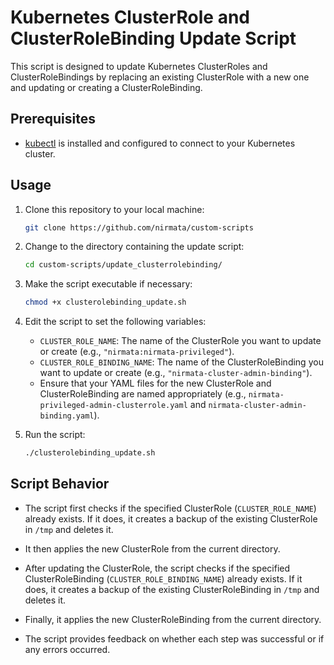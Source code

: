 # Kubernetes ClusterRole and ClusterRoleBinding Update Script

This script is designed to update Kubernetes ClusterRoles and ClusterRoleBindings by replacing an existing ClusterRole with a new one and updating or creating a ClusterRoleBinding.

## Prerequisites

- [kubectl](https://kubernetes.io/docs/tasks/tools/install-kubectl/) is installed and configured to connect to your Kubernetes cluster.

## Usage

1. Clone this repository to your local machine:

   ```bash
   git clone https://github.com/nirmata/custom-scripts
   ```

2. Change to the directory containing the update script:

   ```bash
   cd custom-scripts/update_clusterrolebinding/
   ```

3. Make the script executable if necessary:

   ```bash
   chmod +x clusterolebinding_update.sh
   ```

4. Edit the script to set the following variables:

   - `CLUSTER_ROLE_NAME`: The name of the ClusterRole you want to update or create (e.g., `"nirmata:nirmata-privileged"`).
   - `CLUSTER_ROLE_BINDING_NAME`: The name of the ClusterRoleBinding you want to update or create (e.g., `"nirmata-cluster-admin-binding"`).
   - Ensure that your YAML files for the new ClusterRole and ClusterRoleBinding are named appropriately (e.g., `nirmata-privileged-admin-clusterrole.yaml` and `nirmata-cluster-admin-binding.yaml`).

5. Run the script:

   ```bash
   ./clusterolebinding_update.sh
   ```

## Script Behavior

- The script first checks if the specified ClusterRole (`CLUSTER_ROLE_NAME`) already exists. If it does, it creates a backup of the existing ClusterRole in `/tmp` and deletes it.

- It then applies the new ClusterRole from the current directory.

- After updating the ClusterRole, the script checks if the specified ClusterRoleBinding (`CLUSTER_ROLE_BINDING_NAME`) already exists. If it does, it creates a backup of the existing ClusterRoleBinding in `/tmp` and deletes it.

- Finally, it applies the new ClusterRoleBinding from the current directory.

- The script provides feedback on whether each step was successful or if any errors occurred.

